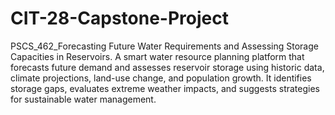 # CIT-28-Capstone-Project
PSCS_462_Forecasting Future Water Requirements and Assessing Storage Capacities in Reservoirs.
A smart water resource planning platform that forecasts future demand and assesses reservoir storage using historic data, climate projections, land-use change, and population growth. It identifies storage gaps, evaluates extreme weather impacts, and suggests strategies for sustainable water management.

